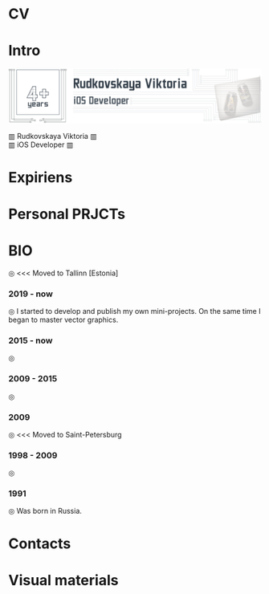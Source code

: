 # CV 
# Intro
![Years](https://github.com/VikRudkovskaya/CV-EN/raw/master/Screens/Exp-Years-v10-EN.png)

▥ Rudkovskaya Viktoria ▥  
▥ iOS Developer ▥  


# Expiriens

# Personal PRJCTs

# BIO
◎ <<<  Moved to Tallinn [Estonia] 

### 2019 - now
◎ I started to develop and publish my own mini-projects. On the same time I began to master vector graphics.

### 2015 - now
◎ 

### 2009 - 2015
◎ 

### 2009
◎ <<< Moved to Saint-Petersburg

### 1998 - 2009
◎ 

### 1991
◎ Was born in Russia. 

# Contacts

# Visual materials
